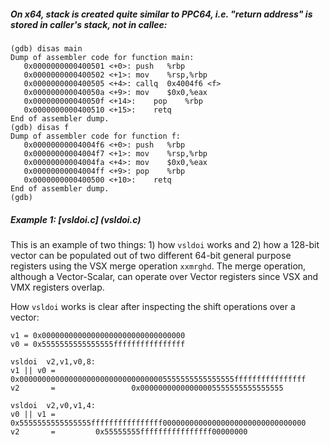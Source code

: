 ##### On x64, stack is created quite similar to PPC64, i.e. "return address" is stored in caller's stack, not in callee:

```
(gdb) disas main
Dump of assembler code for function main:
   0x0000000000400501 <+0>:	push   %rbp
   0x0000000000400502 <+1>:	mov    %rsp,%rbp
   0x0000000000400505 <+4>:	callq  0x4004f6 <f>
   0x000000000040050a <+9>:	mov    $0x0,%eax
   0x000000000040050f <+14>:	pop    %rbp
   0x0000000000400510 <+15>:	retq
End of assembler dump.
(gdb) disas f
Dump of assembler code for function f:
   0x00000000004004f6 <+0>:	push   %rbp
   0x00000000004004f7 <+1>:	mov    %rsp,%rbp
   0x00000000004004fa <+4>:	mov    $0x0,%eax
   0x00000000004004ff <+9>:	pop    %rbp
   0x0000000000400500 <+10>:	retq
End of assembler dump.
(gdb)
```

##### Example 1: [vsldoi.c] (vsldoi.c)

This is an example of two things: 1) how `vsldoi` works and 2) how a 128-bit
vector can be populated out of two different 64-bit general purpose registers
using the VSX merge operation `xxmrghd`. The merge operation, although a
Vector-Scalar, can operate over Vector registers since VSX and VMX registers
overlap.

How `vsldoi` works is clear after inspecting the shift operations over a vector:

```
v1 = 0x00000000000000000000000000000000
v0 = 0x5555555555555555ffffffffffffffff

vsldoi  v2,v1,v0,8:
v1 || v0 = 0x000000000000000000000000000000005555555555555555ffffffffffffffff
v2       =                 0x00000000000000005555555555555555

vsldoi  v2,v0,v1,4:
v0 || v1 = 0x5555555555555555ffffffffffffffff00000000000000000000000000000000
v2       =         0x55555555ffffffffffffffff00000000
```
